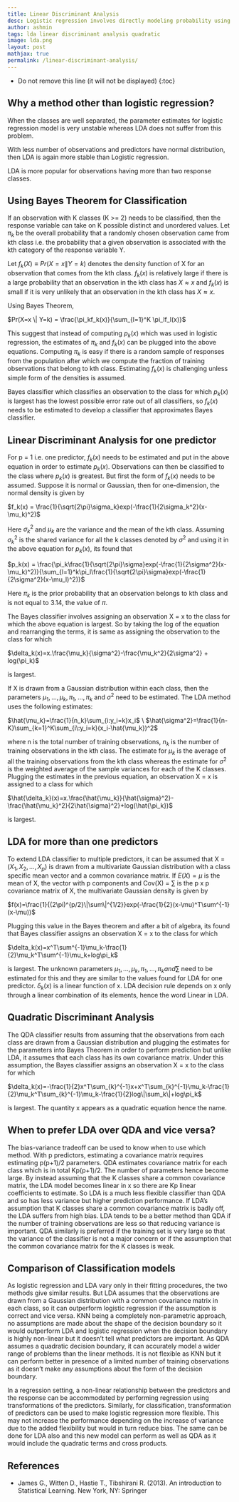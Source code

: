 ```yaml
---
title: Linear Discriminant Analysis
desc: Logistic regression involves directly modeling probability using the logistic function for the two possible response classes. In statistical jargon, we model the conditional distribution of the response given the predictors. As an alternative and less direct approach to estimating these probabilities, the distributions of the predictors are modeled separately in each of the response classes and then Bayes theorem is used to flip these around in the estimates for probability.  When the distributions are normal in nature, the model turns out to be very similar in form to logistic regression. 
author: ashmin
tags: lda linear discriminant analysis quadratic
image: lda.png
layout: post
mathjax: true
permalink: /linear-discriminant-analysis/
---
```


* Do not remove this line (it will not be displayed) 
{:toc}

## Why a method other than logistic regression?

When the classes are well separated, the parameter estimates for logistic regression model is very unstable whereas LDA does not suffer from this problem.

With less number of observations and predictors have normal distribution, then LDA is again more stable than Logistic regression.

LDA is more popular for observations having more than two response classes.

## Using Bayes Theorem for Classification

If an observation with K classes (K >= 2) needs to be classified, then the response variable can take on K possible distinct and unordered values. Let $π_k$ be the overall probability that a randomly chosen observation came from kth class i.e. the probability that a given observation is associated with the kth category of the response variable Y. 

Let $f_k(X) \equiv Pr(X=x\|Y=k)$ denotes the density function of X for an observation that comes from the kth class. $f_k(x)$ is relatively large if there is a large probability that an observation in the kth class has $X \approx x$ and $f_k(x)$ is small if it is very unlikely that an observation in the kth class has $X \approx x$.

Using Bayes Theorem, 

$Pr(X=x \| Y=k) = \frac{\pi_kf_k(x)}{\sum_{l=1}^K \pi_lf_l(x)}$

This suggest that instead of computing $p_k(x)$ which was used in logistic regression, the estimates of $\pi_k$ and $f_k(x)$ can be plugged into the above equations. Computing $\pi_k$ is easy if there is a random sample of responses from the population after which we compute the fraction of training observations that belong to kth class. Estimating $f_k(x)$ is challenging unless simple form of the densities is assumed.

Bayes classifier which classifies an observation to the class for which $p_k(x)$ is largest has the lowest possible error rate out of all classifiers, so $f_k(x)$ needs to be estimated to develop a classifier that approximates Bayes classifier.

## Linear Discriminant Analysis for one predictor

For p = 1 i.e. one predictor, $f_k(x)$ needs to be estimated and put in the above equation in order to estimate $p_k(x)$. Observations can then be classified to the class where $p_k(x)$ is greatest. But first the form of $f_k(x)$ needs to be assumed. Suppose it is normal or Gaussian, then for one-dimension, the normal density is given by

$f_k(x) = \frac{1}{\sqrt{2\pi}\sigma_k}exp(-\frac{1}{2\sigma_k^2}(x-\mu_k)^2)$

Here $\sigma_k^2$ and $\mu_k$ are the variance and the mean of the kth class. Assuming $\sigma_k^2$ is the shared variance for all the k classes denoted by $\sigma^2$ and using it in the above equation for $p_k(x)$, its found that

$p_k(x) = \frac{\pi_k\frac{1}{\sqrt{2\pi}\sigma}exp(-\frac{1}{2\sigma^2}(x-\mu_k)^2)}{\sum_{l=1}^k\pi_l\frac{1}{\sqrt{2\pi}\sigma}exp(-\frac{1}{2\sigma^2}(x-\mu_l)^2)}$

Here $\pi_k$ is the prior probability that an observation belongs to kth class and is not equal to 3.14, the value of $\pi$.

The Bayes classifier involves assigning an observation X = x to the class for which the above equation is largest. So by taking the log of the equation and rearranging the terms, it is same as assigning the observation to the class for which 

$\delta_k(x)=x.\frac{\mu_k}{\sigma^2}-\frac{\mu_k^2}{2\sigma^2} + log(\pi_k)$

is largest.

If X is drawn from a Gaussian distribution within each class, then the parameters $\mu_1,..., \mu_k, \pi_1,..., \pi_k$ and $\sigma^2$ need to be estimated. The LDA method uses the following estimates:

$\hat{\mu_k}=\frac{1}{n_k}\sum_{i:y_i=k}x_i$ \\
$\hat{\sigma^2}=\frac{1}{n-K}\sum_{k=1}^K\sum_{i\:y_i=k}(x_i-\hat{\mu_k})^2$

where n is the total number of training observations, $n_k$ is the number of training observations in the kth class. The estimate for $\mu_k$ is the average of all the training observations from the kth class whereas the estimate for $\sigma^2$ is the weighted average of the sample variances for each of the K classes. Plugging the estimates in the previous equation, an observation X = x is assigned to a class for which

$\hat{\delta_k}(x)=x.\frac{\hat{\mu_k}}{\hat{\sigma}^2}-\frac{\hat{\mu_k}^2}{2\hat{\sigma}^2}+log(\hat{\pi_k})$

is largest.

## LDA for more than one predictors

To extend LDA classifier to multiple predictors, it can be assumed that X = $(X_1, X_2, …, X_p)$ is drawn from a multivariate Gaussian distribution with a class specific mean vector and a common covariance matrix. If $E(X) = \mu$  is the mean of X, the vector with p components and Cov(X) = $\sum$  is the p x p covariance matrix of X, the multivariate Gaussian density is given by 

$f(x)=\frac{1}{(2\pi)^{p/2}\|\sum\|^{1/2}}exp(-\frac{1}{2}(x-\mu)^T\sum^{-1}(x-\mu))$

Plugging this value in the Bayes theorem and after a bit of algebra, its found that Bayes classifier assigns an observation X = x to the class for which

$\delta_k(x)=x^T\sum^{-1}\mu_k-\frac{1}{2}\mu_k^T\sum^{-1}\mu_k+log\pi_k$

is largest. The unknown parameters $\mu_1,...,\mu_k, \pi_1,...,\pi_k and \sum$ need to be estimated for this and they are similar to the values found for LDA for one predictor. $\delta_k(x)$ is a linear function of x. LDA decision rule depends on x only through a linear combination of its elements, hence the word Linear in LDA.

## Quadratic Discriminant Analysis

The QDA classifier results from assuming that the observations from each class are drawn from a Gaussian distribution and plugging the estimates for the parameters into Bayes Theorem in order to perform prediction but unlike LDA, it assumes that each class has its own covariance matrix. Under this assumption, the Bayes classifier assigns an observation X = x to the class for which

$\delta_k(x)=-\frac{1}{2}x^T\sum_{k}^{-1}x+x^T\sum_{k}^{-1}\mu_k-\frac{1}{2}\mu_k^T\sum_{k}^{-1}\mu_k-\frac{1}{2}log\|\sum_k\|+log\pi_k$

is largest. The quantity x appears as a quadratic equation hence the name.


## When to prefer LDA over QDA and vice versa?

The bias-variance tradeoff can be used to know when to use which method. With p predictors, estimating a covariance matrix requires estimating p(p+1)/2 parameters. QDA estimates covariance matrix for each class which is in total Kp(p+1)/2. The number of parameters hence become large. By instead assuming that the K classes share a common covariance matrix, the LDA model becomes linear in x so there are Kp linear coefficients to estimate. So LDA is a much less flexible classifier than QDA and so has less variance but higher prediction performance. If LDA’s assumption that K classes share a common covariance matrix is badly off, the LDA suffers from high bias. LDA tends to be a better method than QDA if the number of training observations are less so that reducing variance is important. QDA similarly is preferred if the training set is very large so that the variance of the classifier is not a major concern or if the assumption that the common covariance matrix for the K classes is weak.

## Comparison of Classification models

As logistic regression and LDA vary only in their fitting procedures, the two methods give similar results. But LDA assumes that the observations are drawn from a Gaussian distribution with a common covariance matrix in each class, so it can outperform logistic regression if the assumption is correct and vice versa. KNN being a completely non-parametric approach, no assumptions are made about the shape of the decision boundary so it would outperform LDA and logistic regression when the decision boundary is highly non-linear but it doesn’t tell what predictors are important. As QDA assumes a quadratic decision boundary, it can accurately model a wider range of problems than the linear methods. It is not flexible as KNN but it can perform better in presence of a limited number of training observations as it doesn’t make any assumptions about the form of the decision boundary.

In a regression setting, a non-linear relationship between the predictors and the response can be accommodated by performing regression using transformations of the predictors. Similarly, for classification, transformation of predictors can be used to make logistic regression more flexible. This may not increase the performance depending on the increase of variance due to the added flexibility but would in turn reduce bias. The same can be done for LDA also and this new model can perform as well as QDA as it would include the quadratic terms and cross products.


## References

- James G., Witten D., Hastie T., Tibshirani R. (2013). An introduction to Statistical Learning. New York, NY: Springer
